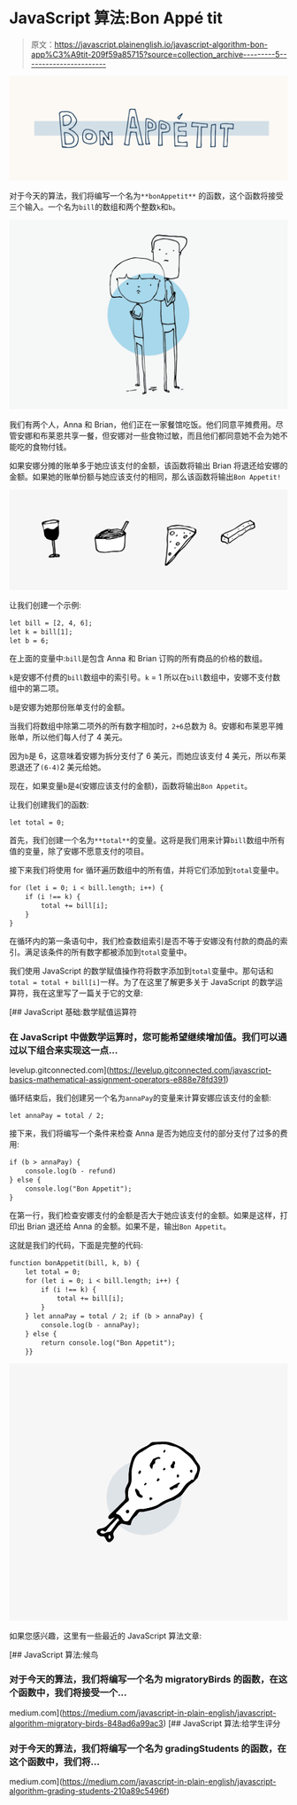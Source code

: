 # JavaScript 算法:Bon Appé tit

> 原文：<https://javascript.plainenglish.io/javascript-algorithm-bon-app%C3%A9tit-209f59a85715?source=collection_archive---------5----------------------->

![](img/c9049d6d54ccf3d5e7f941c5944ca08a.png)

对于今天的算法，我们将编写一个名为`**bonAppetit**` 的函数，这个函数将接受三个输入。一个名为`bill`的数组和两个整数`k`和`b`。

![](img/f6f4bcf8c02eefc61f93721c280f0ea8.png)

我们有两个人，Anna 和 Brian，他们正在一家餐馆吃饭。他们同意平摊费用。尽管安娜和布莱恩共享一餐，但安娜对一些食物过敏，而且他们都同意她不会为她不能吃的食物付钱。

如果安娜分摊的账单多于她应该支付的金额，该函数将输出 Brian 将退还给安娜的金额。如果她的账单份额与她应该支付的相同，那么该函数将输出`Bon Appetit!`

![](img/9291819aaf5fd1eaa6548673685f697d.png)

让我们创建一个示例:

```
let bill = [2, 4, 6];
let k = bill[1];
let b = 6;
```

在上面的变量中:`bill`是包含 Anna 和 Brian 订购的所有商品的价格的数组。

`k`是安娜不付费的`bill`数组中的索引号。`k` = 1 所以在`bill`数组中，安娜不支付数组中的第二项。

`b`是安娜为她那份账单支付的金额。

当我们将数组中除第二项外的所有数字相加时，`2+6`总数为 8。安娜和布莱恩平摊账单，所以他们每人付了 4 美元。

因为`b`是 6，这意味着安娜为拆分支付了 6 美元，而她应该支付 4 美元，所以布莱恩退还了`(6-4)`2 美元给她。

现在，如果变量`b`是`4`(安娜应该支付的金额)，函数将输出`Bon Appetit`。

让我们创建我们的函数:

```
let total = 0;
```

首先，我们创建一个名为`**total**`的变量。这将是我们用来计算`bill`数组中所有值的变量，除了安娜不愿意支付的项目。

接下来我们将使用 for 循环遍历数组中的所有值，并将它们添加到`total`变量中。

```
for (let i = 0; i < bill.length; i++) {
    if (i !== k) {
        total += bill[i];
    }
}
```

在循环内的第一条语句中，我们检查数组索引是否不等于安娜没有付款的商品的索引。满足该条件的所有数字都被添加到`total`变量中。

我们使用 JavaScript 的数学赋值操作符将数字添加到`total`变量中。那句话和`total = total + bill[i]`一样。为了在这里了解更多关于 JavaScript 的数学运算符，我在这里写了一篇关于它的文章:

[](https://levelup.gitconnected.com/javascript-basics-mathematical-assignment-operators-e888e78fd391) [## JavaScript 基础:数学赋值运算符

### 在 JavaScript 中做数学运算时，您可能希望继续增加值。我们可以通过以下组合来实现这一点…

levelup.gitconnected.com](https://levelup.gitconnected.com/javascript-basics-mathematical-assignment-operators-e888e78fd391) 

循环结束后，我们创建另一个名为`annaPay`的变量来计算安娜应该支付的金额:

```
let annaPay = total / 2;
```

接下来，我们将编写一个条件来检查 Anna 是否为她应支付的部分支付了过多的费用:

```
if (b > annaPay) {
    console.log(b - refund)
} else {
    console.log("Bon Appetit");
}
```

在第一行，我们检查安娜支付的金额是否大于她应该支付的金额。如果是这样，打印出 Brian 退还给 Anna 的金额。如果不是，输出`Bon Appetit`。

这就是我们的代码，下面是完整的代码:

```
function bonAppetit(bill, k, b) {
    let total = 0;
    for (let i = 0; i < bill.length; i++) {
        if (i !== k) {
            total += bill[i];
        }
    } let annaPay = total / 2; if (b > annaPay) {
        console.log(b - annaPay);
    } else {
        return console.log("Bon Appetit");
    }}
```

![](img/3d1ea821e7113cef8972f6b6ab130acc.png)

如果您感兴趣，这里有一些最近的 JavaScript 算法文章:

[](https://medium.com/javascript-in-plain-english/javascript-algorithm-migratory-birds-848ad6a99ac3) [## JavaScript 算法:候鸟

### 对于今天的算法，我们将编写一个名为 migratoryBirds 的函数，在这个函数中，我们将接受一个…

medium.com](https://medium.com/javascript-in-plain-english/javascript-algorithm-migratory-birds-848ad6a99ac3) [](https://medium.com/javascript-in-plain-english/javascript-algorithm-grading-students-210a89c5496f) [## JavaScript 算法:给学生评分

### 对于今天的算法，我们将编写一个名为 gradingStudents 的函数，在这个函数中，我们将…

medium.com](https://medium.com/javascript-in-plain-english/javascript-algorithm-grading-students-210a89c5496f)